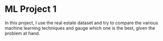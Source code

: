 # ML Project 1
 In this project, I use the real estate dataset and try to compare the various machine learning techniques and gauge which one is the best, given the problem at hand.
